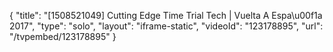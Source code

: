 {
    "title": "[1508521049] Cutting Edge Time Trial Tech | Vuelta A Espa\u00f1a 2017",
    "type": "solo",
    "layout": "iframe-static",
    "videoId": "123178895",
    "url": "\/tvpembed\/123178895"
}